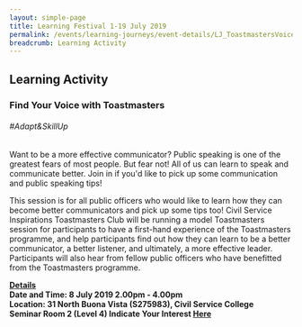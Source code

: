 ```yaml
---
layout: simple-page
title: Learning Festival 1-19 July 2019
permalink: /events/learning-journeys/event-details/LJ_ToastmastersVoice
breadcrumb: Learning Activity
---
```


## Learning Activity
### Find Your Voice with Toastmasters

###### _#Adapt&SkillUp_ 

Want to be a more effective communicator? Public speaking is one of the greatest fears of most people. But fear not! All of us can learn to speak and communicate better. Join in if you'd like to pick up some communication and public speaking tips! 

This session is for all public officers who would like to learn how they can become better communicators and pick up some tips too! Civil Service Inspirations Toastmasters Club will be running a model Toastmasters session for participants to have a first-hand experience of the Toastmasters programme, and help participants find out how they can learn to be a better communicator, a better listener, and ultimately, a more effective leader. Participants will also hear from fellow public officers who have benefitted from the Toastmasters programme.

<b><u>Details</u><br>
**Date and Time: 8 July 2019 2.00pm - 4.00pm** <br>
**Location: 31 North Buona Vista (S275983), Civil Service College <br>Seminar Room 2 (Level 4)**
**Indicate Your Interest [Here](https://www.eventbrite.sg/e/find-your-voice-with-toastmasters-tickets-63365521982)** 
